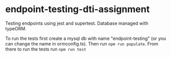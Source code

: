 # endpoint-testing-dti-assignment

Testing endpoints using jest and supertest.
Database managed with typeORM.

To run the tests first create a mysql db with name "endpoint-testing" (or
you can change the name in ormconfig.ts). Then run `npm run populate`. From
there to run the tests run `npm run test`

